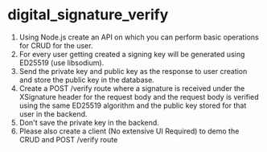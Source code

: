 # digital_signature_verify

1. Using Node.js create an API on which you can perform basic operations
   for CRUD for the user.
2. For every user getting created a signing key will be generated using
   ED25519 (use libsodium).
3. Send the private key and public key as the response to user creation and
   store the public key in the database.
4. Create a POST /verify route where a signature is received under the XSignature header for the request body and the request body is verified
   using the same ED25519 algorithm and the public key stored for that
   user in the backend.
5. Don't save the private key in the backend.
6. Please also create a client (No extensive UI Required) to demo the CRUD
   and POST /verify route
